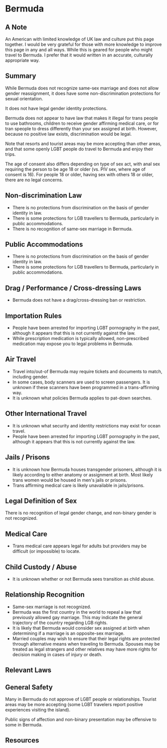 # Bermuda

## A Note

An American with limited knowledge of UK law and culture
put this page together. I would be very grateful for those with more
knowledge to improve this page in any and all ways.  While this is geared
for people who might travel to Bermuda.  I prefer that it would
written in an accurate, culturally appropriate way.

## Summary

While Bermuda does not recognize same-sex marriage and does not allow
gender reassignment, it does have some non-discrimination protections
for sexual orientation.

It does not have legal gender identity protections.

Bermuda does not appear to have law that makes it illegal for trans people
to use bathrooms, children to receive gender affirming medical care, or for
tran speople to dress differently than your sex assigned at birth.
However, because no positive law exists, discrimination would be legal.

Note that resorts and tourist areas may be more accepting than other
areas, and that some openly LGBT people do travel to Bermuda and enjoy
their trips.

The age of consent also differs depending on type of sex act, with anal
sex requiring the person to be age 18 or older (vs. PIV sex, where age
of consent is 16). For people 18 or older, having sex with others 18 or
older, there are no legal concerns.

## Non-discrimination Law

 * There is no protections from discrimination on the basis of gender
   identity in law.
 * There is some protections for LGB travellers to Bermuda, particularly
   in public accommodations.
 * There is no recognition of same-sex marriage in Bermuda.

## Public Accommodations

 * There is no protections from discrimination on the basis of gender
   identity in law.
 * There is some protections for LGB travellers to Bermuda, particularly
   in public accommodations.

## Drag / Performance / Cross-dressing Laws

 * Bermuda does not have a drag/cross-dressing ban or restriction.

## Importation Rules

 * People have been arrested for importing LGBT pornography in the past,
   although it appears that this is not currently against the law.
 * While prescription medication is typically allowed, non-prescribed
   medication may expose you to legal problems in Bermuda.

## Air Travel

 * Travel into/out-of Bermuda may require tickets and documents to
   match, including gender.
 * In some cases, body scanners are used to screen passengers. It is
   unknown if these scanners have been programmed in a trans-affirming
   way.
 * It is unknown what policies Bermuda applies to pat-down searches.

## Other International Travel

 * It is unknown what security and identity restrictions may exist for
   ocean travel.
 * People have been arrested for importing LGBT pornography in the past,
   although it appears that this is not currently against the law.

## Jails / Prisons

 * It is unknown how Bermuda houses transgender prisoners, although it
   is likely according to either anatomy or assignment at birth. Most
   likely trans women would be housed in men's jails or prisons.
 * Trans affirming medical care is likely unavailable in jails/prisons.

## Legal Definition of Sex

There is no recognition of legal gender change, and non-binary gender is
not recognized.

## Medical Care

 * Trans medical care appears legal for adults but providers may be
   difficult (or impossible) to locate.

## Child Custody / Abuse

 * It is unknown whether or not Bermuda sees transition as child abuse.
 
## Relationship Recognition

 * Same-sex marriage is not recognized.
 * Bermuda was the first country in the world to repeal a law that
   previously allowed gay marriage. This may indicate the general
   trajectory of the country regarding LGB rights.
 * It is likely that Bermuda would consider sex assigned at birth when
   determining if a marriage is an opposite-sex marriage.
 * Married couples may wish to ensure that their legal rights are
   protected through alternative means when traveling to Bermuda.
   Spouses may be treated as legal strangers and other relatives may
   have more rights for decision making in cases of injury or death.

## Relevant Laws

## General Safety

Many in Bermuda do not approve of LGBT people or relationships. Tourist
areas may be more accepting (some LGBT travelers report positive
experiences visiting the island).

Public signs of affection and non-binary presentation may be offensive
to some in Bermuda.

## Resources

